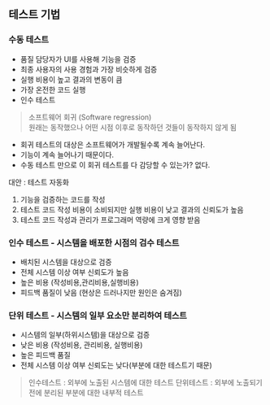 ## 테스트 기법

### 수동 테스트
* 품질 담당자가 UI를 사용해 기능을 검증
* 최종 사용자의 사용 경험과 가장 비슷하게 검증
* 실행 비용이 높고 결과의 변동이 큼
* 가장 온전한 코드 실행
* 인수 테스트

> 소프트웨어 회귀 (Software regression)   
> 원래는 동작했으나 어떤 시점 이후로 동작하던 것들이 동작하지 않게 됨
* 회귀 테스트의 대상은 소프트웨어가 개발될수록 계속 늘어난다.
* 기능이 계속 늘어나기 때문이다.
* 수동 테스트 만으로 이 회귀 테스트를 다 감당할 수 있는가? 없다.


대안 : 테스트 자동화
1. 기능을 검증하는 코드를 작성
2. 테스트 코드 작성 비용이 소비되지만 실행 비용이 낮고 결과의 신뢰도가 높음
3. 테스트 코드 작성과 관리가 프로그래머 역량에 크게 영향 받음

### 인수 테스트 - 시스템을 배포한 시점의 검수 테스트
* 배치된 시스템을 대상으로 검증
* 전체 시스템 이상 여부 신뢰도가 높음
* 높은 비용 (작성비용,관리비용,실행비용)
* 피드백 품질이 낮음 (현상은 드러나지만 원인은 숨겨짐)

### 단위 테스트 - 시스템의 일부 요소만 분리하여 테스트
* 시스템의 일부(하위시스템)을 대상으로 검증
* 낮은 비용 (작성비용, 관리비용, 실행비용)
* 높은 피드백 품질
* 전체 시스템 이상 여부 신뢰도는 낮다(부분에 대한 테스트기 때문)

> 인수테스트 : 외부에 노출된 시스템에 대한 테스트
> 단위테스트 : 외부에 노출되기 전에 분리된 부분에 대한 내부적 테스트
